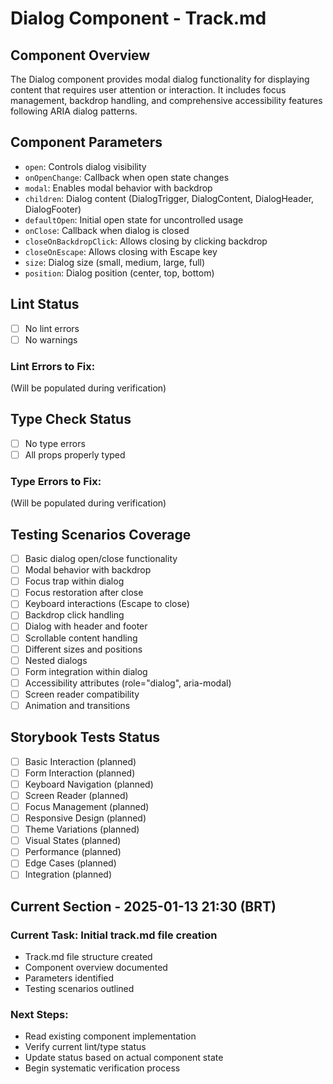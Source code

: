 # Dialog Component - Track.md

## Component Overview

The Dialog component provides modal dialog functionality for displaying content that requires user attention or interaction. It includes focus management, backdrop handling, and comprehensive accessibility features following ARIA dialog patterns.

## Component Parameters

- `open`: Controls dialog visibility
- `onOpenChange`: Callback when open state changes
- `modal`: Enables modal behavior with backdrop
- `children`: Dialog content (DialogTrigger, DialogContent, DialogHeader, DialogFooter)
- `defaultOpen`: Initial open state for uncontrolled usage
- `onClose`: Callback when dialog is closed
- `closeOnBackdropClick`: Allows closing by clicking backdrop
- `closeOnEscape`: Allows closing with Escape key
- `size`: Dialog size (small, medium, large, full)
- `position`: Dialog position (center, top, bottom)

## Lint Status

- [ ] No lint errors
- [ ] No warnings

### Lint Errors to Fix:

(Will be populated during verification)

## Type Check Status

- [ ] No type errors
- [ ] All props properly typed

### Type Errors to Fix:

(Will be populated during verification)

## Testing Scenarios Coverage

- [ ] Basic dialog open/close functionality
- [ ] Modal behavior with backdrop
- [ ] Focus trap within dialog
- [ ] Focus restoration after close
- [ ] Keyboard interactions (Escape to close)
- [ ] Backdrop click handling
- [ ] Dialog with header and footer
- [ ] Scrollable content handling
- [ ] Different sizes and positions
- [ ] Nested dialogs
- [ ] Form integration within dialog
- [ ] Accessibility attributes (role="dialog", aria-modal)
- [ ] Screen reader compatibility
- [ ] Animation and transitions

## Storybook Tests Status

- [ ] Basic Interaction (planned)
- [ ] Form Interaction (planned)
- [ ] Keyboard Navigation (planned)
- [ ] Screen Reader (planned)
- [ ] Focus Management (planned)
- [ ] Responsive Design (planned)
- [ ] Theme Variations (planned)
- [ ] Visual States (planned)
- [ ] Performance (planned)
- [ ] Edge Cases (planned)
- [ ] Integration (planned)

## Current Section - 2025-01-13 21:30 (BRT)

### Current Task: Initial track.md file creation

- Track.md file structure created
- Component overview documented
- Parameters identified
- Testing scenarios outlined

### Next Steps:

- Read existing component implementation
- Verify current lint/type status
- Update status based on actual component state
- Begin systematic verification process
